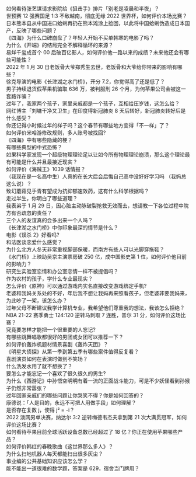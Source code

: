 如何看待张艺谋请求影院给《狙击手》排片「别老是凌晨和半夜」？  
世预赛 12 强赛国足 1:3 不敌越南，彻底无缘 2022 世界杯，如何评价本场比赛？  
日本熊本县从中国进口蛤蜊再扔在熊本滩涂上捡回，以此将中国蛤蜊伪造成日本国产，反映了哪些问题？  
《四海》为什么口碑崩盘了？年轻人开始不买单韩寒的电影了吗？  
为什么《开端》的结局完全不解释循环的来源？  
易烊千玺成首个 00 后破百亿影人，如何评价他一路以来的成绩？未来他还会有哪些可能性？  
2022 年 1 月 30 日老饭骨大爷郑秀生去世，老饭骨和大爷给你带来的影响有哪些？  
徐克导演的电影《长津湖之水门桥》，开分 7.2，你觉得高了还是低了？  
男子持续退货假苹果机骗取 636 万，被判服刑 26 个月，为何苹果公司会被这一套路诈骗？  
过年了，我家两个孩子，家里亲戚都是一个孩子，互相给压岁钱，这怎么给？  
网红博主「刘墉干净又卫生」在印度得新冠肺炎 8 天后转好，新冠肺炎转好后是什么感受？  
你还记得小时候过年的样子吗？这个春节有哪些地方变得「不一样」了？  
如何评价米哈游修改规则，多人账号被找回?  
《四海》中有哪些隐藏的梗？  
有哪些典型的中式恐怖？  
如果科学家发现一个超级物理理论足以让如今所有物理理论崩溃，那么这个理论最有可能是什么并且最接近现实？  
如何评价《海贼王》1039 话情报？  
（我现在是一名高中生）人真的在长大后会后悔自己高中没好好学习吗 （我妈总这么说）？  
致幻蘑菇见手青有望成为抗抑郁速效药，这有什么科学根据吗？  
走过半生，你明白了哪些道理？  
我表弟于 1 月 29 日，因心脏主动脉破裂抢救无效而去，想请教一下各位过程中院方有否疏忽的责任？  
三个人的友谊真的会多出来一个人吗？  
《长津湖之水门桥》中你印象最深的情节是什么？  
电影《误杀 2》好看吗?  
和法医谈恋爱什么感觉？  
为什么北方人冬天非常重视脚部保暖，而南方有些人可以光脚穿拖鞋？  
《水门桥》上映助吴京主演票房破 250 亿，成中国影史第 1 位，如何评价他目前的影响力？  
研究生实验室恋情和办公室恋情一样不被提倡吗？  
作为农村的孩子，学什么专业最现实？  
怎么评价《原神》可以通过游戏内实名直接改变游戏绑定手机?  
老婆和我妈关系处的不好，年后我不想让我妈再来照看孩子，但老婆非要我妈来，为此吵了一架，该怎么办？  
过年父母不断建议我学计算机专业，我希望他们尊重我的想法，我该怎么拒绝？  
NBA 21-22 赛季勇士 124:120 逆转马刺取 7 连胜，普尔 31 分，如何评价这场比赛？  
究竟要怎样才能把一个很重要的人忘记?  
有哪些跳舞唱歌都很好的男团或女团可以推荐一下？  
如何评价轰炸机题材情景喜剧《轰炸天团》？  
《明星大侦探》从第一季到第五季有哪些案件值得反复看？  
喜剧演员如何在表演时做到不笑场？  
什么洗发水用了就不想换了？  
要怎么才能忘记一个喜欢了很久很久的男生?  
为什么《西游记》中孙悟空明明有着一流的正面战斗能力，可是不少妖怪看到孙猴子仍然非常嚣张？  
过年回家亲戚们的哪些问题让你哭笑不得？你是如何回答的？  
康德说：「人是目的，永远不可把人用做手段」如何理解？  
是否存在复数 j，使得 j² = -i？  
2022 澳网男单决赛，纳达尔 3:2 逆转梅德韦杰夫拿到第 21 次大满贯冠军，如何评价这场比赛？  
如何看待苹果目前全球活跃设备总数已经超过了 18 亿？你正在使用苹果哪些产品？  
如何评价韩红的春晚歌曲《这世界那么多人》？  
为什么扫地机器人每天都能扫出很多灰尘？  
事业编的公共基础知识应该怎么学？  
能不能出一道很难的数学题，答案是 629，宿舍当门牌用？  
